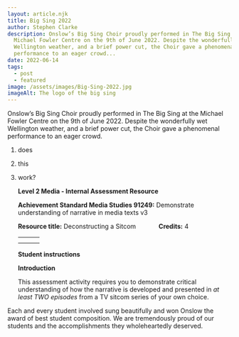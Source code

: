 ```yaml
---
layout: article.njk
title: Big Sing 2022
author: Stephen Clarke
description: Onslow’s Big Sing Choir proudly performed in The Big Sing at the
  Michael Fowler Centre on the 9th of June 2022. Despite the wonderfully wet
  Wellington weather, and a brief power cut, the Choir gave a phenomenal
  performance to an eager crowd...
date: 2022-06-14
tags:
  - post
  - featured
image: /assets/images/Big-Sing-2022.jpg
imageAlt: The logo of the big sing
---
```

Onslow’s Big Sing Choir proudly performed in The Big Sing at the Michael Fowler Centre on the 9th of June 2022. Despite the wonderfully wet Wellington weather, and a brief power cut, the Choir gave a phenomenal performance to an eager crowd.

1. does
2. this
3. work?

   **Level 2 Media - Internal Assessment Resource**

   **Achievement Standard Media Studies 91249:** Demonstrate understanding of narrative in media texts v3

   **Resource title:** Deconstructing a Sitcom             **Credits:** 4

   |     |     |     |
   | --- | --- | --- |
   |     |     |     |
   |     |     |     |

   **Student instructions**

   **Introduction**

   This assessment activity requires you to demonstrate critical understanding of how the narrative is developed and presented in *at least TWO episodes* from a TV sitcom series of your own choice.

Each and every student involved sung beautifully and won Onslow the award of best student composition. We are tremendously proud of our students and the accomplishments they wholeheartedly deserved.